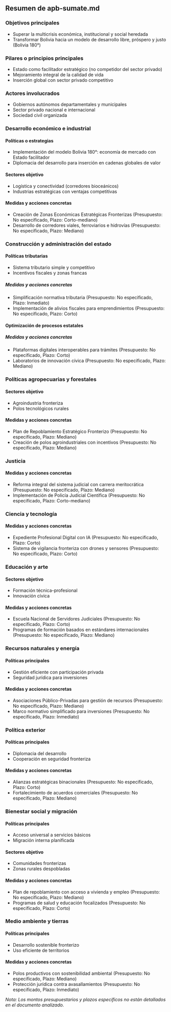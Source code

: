 ## Resumen de apb-sumate.md  

### Objetivos principales  
- Superar la multicrisis económica, institucional y social heredada  
- Transformar Bolivia hacia un modelo de desarrollo libre, próspero y justo (Bolivia 180°)  

### Pilares o principios principales  
- Estado como facilitador estratégico (no competidor del sector privado)  
- Mejoramiento integral de la calidad de vida  
- Inserción global con sector privado competitivo  

### Actores involucrados  
- Gobiernos autónomos departamentales y municipales  
- Sector privado nacional e internacional  
- Sociedad civil organizada  

### Desarrollo económico e industrial  
#### Políticas o estrategias  
- Implementación del modelo Bolivia 180°: economía de mercado con Estado facilitador  
- Diplomacia del desarrollo para inserción en cadenas globales de valor  

#### Sectores objetivo  
- Logística y conectividad (corredores bioceánicos)  
- Industrias estratégicas con ventajas competitivas  

#### Medidas y acciones concretas  
- Creación de Zonas Económicas Estratégicas Fronterizas (Presupuesto: No especificado, Plazo: Corto-mediano)  
- Desarrollo de corredores viales, ferroviarios e hidrovías (Presupuesto: No especificado, Plazo: Mediano)  

### Construcción y administración del estado  
#### Políticas tributarias  
- Sistema tributario simple y competitivo  
- Incentivos fiscales y zonas francas  

##### Medidas y acciones concretas  
- Simplificación normativa tributaria (Presupuesto: No especificado, Plazo: Inmediato)  
- Implementación de alivios fiscales para emprendimientos (Presupuesto: No especificado, Plazo: Corto)  

#### Optimización de procesos estatales  
##### Medidas y acciones concretas  
- Plataformas digitales interoperables para trámites (Presupuesto: No especificado, Plazo: Corto)  
- Laboratorios de innovación cívica (Presupuesto: No especificado, Plazo: Mediano)  

### Políticas agropecuarias y forestales  
#### Sectores objetivo  
- Agroindustria fronteriza  
- Polos tecnológicos rurales  

#### Medidas y acciones concretas  
- Plan de Repoblamiento Estratégico Fronterizo (Presupuesto: No especificado, Plazo: Mediano)  
- Creación de polos agroindustriales con incentivos (Presupuesto: No especificado, Plazo: Mediano)  

### Justicia  
#### Medidas y acciones concretas  
- Reforma integral del sistema judicial con carrera meritocrática (Presupuesto: No especificado, Plazo: Mediano)  
- Implementación de Policía Judicial Científica (Presupuesto: No especificado, Plazo: Corto-mediano)  

### Ciencia y tecnología  
#### Medidas y acciones concretas  
- Expediente Profesional Digital con IA (Presupuesto: No especificado, Plazo: Corto)  
- Sistema de vigilancia fronteriza con drones y sensores (Presupuesto: No especificado, Plazo: Corto)  

### Educación y arte  
#### Sectores objetivo  
- Formación técnica-profesional  
- Innovación cívica  

#### Medidas y acciones concretas  
- Escuela Nacional de Servidores Judiciales (Presupuesto: No especificado, Plazo: Corto)  
- Programas de formación basados en estándares internacionales (Presupuesto: No especificado, Plazo: Mediano)  

### Recursos naturales y energía  
#### Políticas principales  
- Gestión eficiente con participación privada  
- Seguridad jurídica para inversiones  

#### Medidas y acciones concretas  
- Asociaciones Público-Privadas para gestión de recursos (Presupuesto: No especificado, Plazo: Mediano)  
- Marco normativo simplificado para inversiones (Presupuesto: No especificado, Plazo: Inmediato)  

### Política exterior  
#### Políticas principales  
- Diplomacia del desarrollo  
- Cooperación en seguridad fronteriza  

#### Medidas y acciones concretas  
- Alianzas estratégicas binacionales (Presupuesto: No especificado, Plazo: Corto)  
- Fortalecimiento de acuerdos comerciales (Presupuesto: No especificado, Plazo: Mediano)  

### Bienestar social y migración  
#### Políticas principales    
- Acceso universal a servicios básicos  
- Migración interna planificada  

#### Sectores objetivo  
- Comunidades fronterizas  
- Zonas rurales despobladas  

#### Medidas y acciones concretas  
- Plan de repoblamiento con acceso a vivienda y empleo (Presupuesto: No especificado, Plazo: Mediano)  
- Programas de salud y educación focalizados (Presupuesto: No especificado, Plazo: Corto)  

### Medio ambiente y tierras  
#### Políticas principales    
- Desarrollo sostenible fronterizo  
- Uso eficiente de territorios  

#### Medidas y acciones concretas  
- Polos productivos con sostenibilidad ambiental (Presupuesto: No especificado, Plazo: Mediano)  
- Protección jurídica contra avasallamientos (Presupuesto: No especificado, Plazo: Inmediato)  

*Nota: Los montos presupuestarios y plazos específicos no están detallados en el documento analizado.*